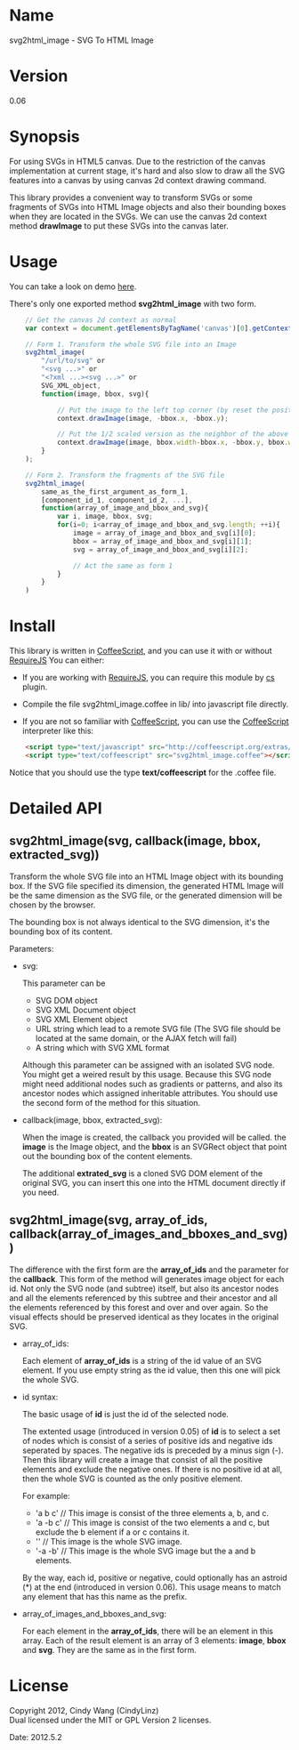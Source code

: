 Name
====

svg2html\_image - SVG To HTML Image

Version
=======

0\.06

Synopsis
========

For using SVGs in HTML5 canvas.
Due to the restriction of the canvas implementation at current stage,
it's hard and also slow to draw all the SVG features into a canvas
by using canvas 2d context drawing command.

This library provides a convenient way to transform SVGs or
some fragments of SVGs into HTML Image objects and also
their bounding boxes when they are located in the SVGs.
We can use the canvas 2d context method **drawImage** to
put these SVGs into the canvas later.

Usage
=====

You can take a look on demo [here](http://cindylinz.github.com/Coffee-svg2html\_img/).

There's only one exported method **svg2html_image** with two form.

``` javascript
    // Get the canvas 2d context as normal
    var context = document.getElementsByTagName('canvas')[0].getContext('2d');

    // Form 1. Transform the whole SVG file into an Image
    svg2html_image(
        "/url/to/svg" or
        "<svg ...>" or
        "<?xml ...><svg ...>" or
        SVG_XML_object,
        function(image, bbox, svg){

            // Put the image to the left top corner (by reset the position of the bounding box)
            context.drawImage(image, -bbox.x, -bbox.y);

            // Put the 1/2 scaled version as the neighbor of the above one
            context.drawImage(image, bbox.width-bbox.x, -bbox.y, bbox.width/2, bbox.height/2);
        }
    );

    // Form 2. Transform the fragments of the SVG file
    svg2html_image(
        same_as_the_first_argument_as_form_1,
        [component_id_1, component_id_2, ...],
        function(array_of_image_and_bbox_and_svg){
            var i, image, bbox, svg;
            for(i=0; i<array_of_image_and_bbox_and_svg.length; ++i){
                image = array_of_image_and_bbox_and_svg[i][0];
                bbox = array_of_image_and_bbox_and_svg[i][1];
                svg = array_of_image_and_bbox_and_svg[i][2];

                // Act the same as form 1
            }
        }
    )
```

Install
=======

This library is written in [CoffeeScript][], and you can use it with or without [RequireJS][]
You can either:

+ If you are working with [RequireJS][], you can require this module by [cs][] plugin.

+ Compile the file svg2html\_image.coffee in lib/ into javascript file
  directly.

+ If you are not so familiar with [CoffeeScript][], you can use
  the [CoffeeScript][] interpreter like this:

``` html
    <script type="text/javascript" src="http://coffeescript.org/extras/coffee-script.js"></script>
    <script type="text/coffeescript" src="svg2html_image.coffee"></script>
```

  Notice that you should use the type **text/coffeescript** for the .coffee file.

[cs]: https://github.com/jrburke/require-cs
[CoffeeScript]: http://coffeescript.org/
[RequireJS]: http://requirejs.org/

Detailed API
============

svg2html\_image(svg, callback(image, bbox, extracted\_svg))
-------------------------------------------

  Transform the whole SVG file into an HTML Image object with its bounding box.
  If the SVG file specified its dimension, the generated HTML Image will be the same
  dimension as the SVG file, or the generated dimension will be chosen by the browser.

  The bounding box is not always identical to the SVG dimension,
  it's the bounding box of its content.

  Parameters:

  - svg:

    This parameter can be
    * SVG DOM object
    * SVG XML Document object
    * SVG XML Element object
    * URL string which lead to a remote SVG file
      (The SVG file should be located at the same domain, or the AJAX fetch will fail)
    * A string which with SVG XML format

    Although this parameter can be assigned with an isolated SVG node.
    You might get a weired result by this usage. Because this SVG node might need
    additional nodes such as gradients or patterns, and also its ancestor nodes
    which assigned inheritable attributes. You should use the second form of
    the method for this situation.

  - callback(image, bbox, extracted\_svg):

    When the image is created, the callback you provided will be called.
    the **image** is the Image object, and the **bbox** is an SVGRect object
    that point out the bounding box of the content elements.

    The additional **extrated\_svg** is a cloned SVG DOM element of the original SVG,
    you can insert this one into the HTML document directly if you need.

svg2html\_image(svg, array\_of\_ids, callback(array\_of\_images\_and\_bboxes\_and\_svg))
------------------------------------------------------------------------------

  The difference with the first form are the **array\_of\_ids** and the parameter for the **callback**.
  This form of the method will generates image object for each id.
  Not only the SVG node (and subtree) itself, but also its ancestor nodes and
  all the elements referenced by this subtree and their ancestor 
  and all the elements referenced by this forest and over and over again.
  So the visual effects should be preserved identical as they locates in the original SVG.

  - array\_of\_ids:

    Each element of **array\_of\_ids** is a string of the id value of an SVG element.
    If you use empty string as the id value, then this one will pick the whole SVG.

  - id syntax:

    The basic usage of **id** is just the id of the selected node.

    The extented usage (introduced in version 0.05) of **id** is to select
    a set of nodes which is consist of a series of positive ids and negative ids seperated by spaces.
    The negative ids is preceded by a minus sign (-).
    Then this library will create a image that consist of all the positive elements
    and exclude the negative ones.
    If there is no positive id at all, then the whole SVG is counted as the only positive element.

    For example:
    + 'a b c' // This image is consist of the three elements a, b, and c.
    + 'a -b c' // This image is consist of the two elements a and c, but exclude the b element if a or c contains it.
    + '' // This image is the whole SVG image.
    + '-a -b' // This image is the whole SVG image but the a and b elements.

    By the way, each id, positive or negative, could optionally has an astroid (*) at the end
    (introduced in version 0.06). This usage means to match any element that has this name as the prefix.

  - array\_of\_images\_and\_bboxes\_and\_svg:

    For each element in the **array\_of\_ids**, there will be an element in this array.
    Each of the result element is an array of 3 elements: **image**, **bbox** and **svg**.
    They are the same as in the first form.

License
=======

Copyright 2012, Cindy Wang (CindyLinz)  
Dual licensed under the MIT or GPL Version 2 licenses.

Date: 2012.5.2

